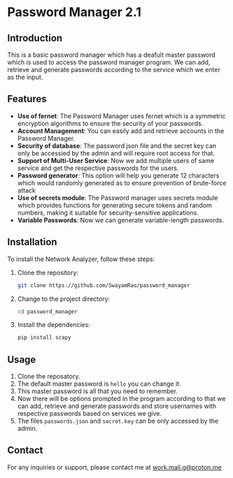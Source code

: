 # Password Manager 2.1

## Introduction
This is a basic password manager which has a deafult master password which is used to access the password manager program. We can add, retrieve and generate passwords according to the service which we enter as the input. 

## Features
- **Use of fernet**: The Password Manager uses fernet which is a symmetric encryption algorithms to ensure the security of your passwords.
- **Account Management**: You can easily add and retrieve accounts in the Password Manager.
- **Security of database**: The password json file and the secret key can only be accessied by the admin and will require root access for that.
- **Support of Multi-User Service**: Now we add multiple users of same service and get the respective passwords for the users.
- **Password generator**: This option will help you generate 12 characters which would randomly generated as to ensure prevention of brute-force attack
- **Use of secrets module**: The Password manager uses secrets module which provides functions for generating secure tokens and random numbers, making it suitable for security-sensitive applications.
- **Variable Passwords**: Now we can generate variable-length passwords.  

## Installation
To install the Network Analyzer, follow these steps:

1. Clone the repository:
    ```bash
    git clone https://github.com/SwayamRao/password_manager
    ```

2. Change to the project directory:
    ```bash
    cd password_manager
    ```

3. Install the dependencies:
    ```bash
    pip install scapy
    ```

## Usage
1. Clone the reposatory.
2. The default master password is `hello` you can change it.
3. This master password is all that you need to remember.
4. Now there will be options prompted in the program according to that we can add, retrieve and generate passwords and store usernames with respective passwords based on services we give.
5. The files `passwords.json` and `secret.key` can be only accessed by the admin.

## Contact
For any inquiries or support, please contact me at work.mail.g@proton.me 
